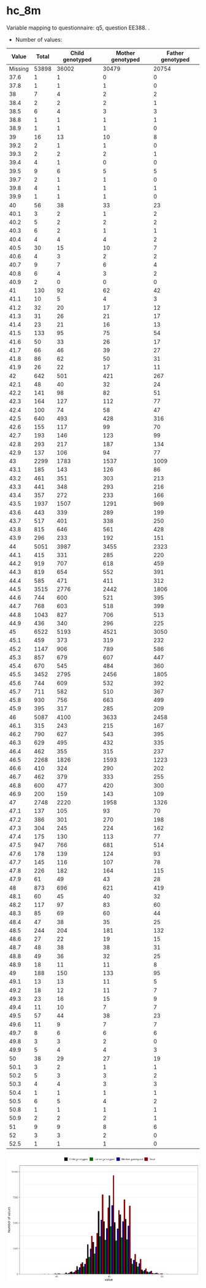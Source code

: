 # hc_8m
Variable mapping to questionnaire: q5, question EE388.
.
- Number of values:

| Value | Total | Child genotyped | Mother genotyped | Father genotyped |
| ----- | ----- | --------------- | ---------------- | ---------------- |
| Missing | 53898 | 36002 | 30479 | 20754 |
| 37.6 | 1 | 1 | 0 |0 |
| 37.8 | 1 | 1 | 1 |0 |
| 38 | 7 | 4 | 2 |2 |
| 38.4 | 2 | 2 | 2 |1 |
| 38.5 | 6 | 4 | 3 |3 |
| 38.8 | 1 | 1 | 1 |1 |
| 38.9 | 1 | 1 | 1 |0 |
| 39 | 16 | 13 | 10 |8 |
| 39.2 | 2 | 1 | 1 |0 |
| 39.3 | 2 | 2 | 2 |1 |
| 39.4 | 4 | 1 | 0 |0 |
| 39.5 | 9 | 6 | 5 |5 |
| 39.7 | 2 | 1 | 1 |0 |
| 39.8 | 4 | 1 | 1 |1 |
| 39.9 | 1 | 1 | 1 |0 |
| 40 | 56 | 38 | 33 |23 |
| 40.1 | 3 | 2 | 1 |2 |
| 40.2 | 5 | 2 | 2 |2 |
| 40.3 | 6 | 2 | 1 |1 |
| 40.4 | 4 | 4 | 4 |2 |
| 40.5 | 30 | 15 | 10 |7 |
| 40.6 | 4 | 3 | 2 |2 |
| 40.7 | 9 | 7 | 6 |4 |
| 40.8 | 6 | 4 | 3 |2 |
| 40.9 | 2 | 0 | 0 |0 |
| 41 | 130 | 92 | 62 |42 |
| 41.1 | 10 | 5 | 4 |3 |
| 41.2 | 32 | 20 | 17 |12 |
| 41.3 | 31 | 26 | 21 |17 |
| 41.4 | 23 | 21 | 16 |13 |
| 41.5 | 133 | 95 | 75 |54 |
| 41.6 | 50 | 33 | 26 |17 |
| 41.7 | 66 | 46 | 39 |27 |
| 41.8 | 86 | 62 | 50 |31 |
| 41.9 | 26 | 22 | 17 |11 |
| 42 | 642 | 501 | 421 |267 |
| 42.1 | 48 | 40 | 32 |24 |
| 42.2 | 141 | 98 | 82 |51 |
| 42.3 | 164 | 127 | 112 |77 |
| 42.4 | 100 | 74 | 58 |47 |
| 42.5 | 640 | 493 | 428 |316 |
| 42.6 | 155 | 117 | 99 |70 |
| 42.7 | 193 | 146 | 123 |99 |
| 42.8 | 293 | 217 | 187 |134 |
| 42.9 | 137 | 106 | 94 |77 |
| 43 | 2299 | 1783 | 1537 |1009 |
| 43.1 | 185 | 143 | 126 |86 |
| 43.2 | 461 | 351 | 303 |213 |
| 43.3 | 441 | 348 | 293 |216 |
| 43.4 | 357 | 272 | 233 |166 |
| 43.5 | 1937 | 1507 | 1291 |969 |
| 43.6 | 443 | 339 | 289 |199 |
| 43.7 | 517 | 401 | 338 |250 |
| 43.8 | 815 | 646 | 561 |428 |
| 43.9 | 296 | 233 | 192 |151 |
| 44 | 5051 | 3987 | 3455 |2323 |
| 44.1 | 415 | 331 | 285 |220 |
| 44.2 | 919 | 707 | 618 |459 |
| 44.3 | 819 | 654 | 552 |391 |
| 44.4 | 585 | 471 | 411 |312 |
| 44.5 | 3515 | 2776 | 2442 |1806 |
| 44.6 | 744 | 600 | 521 |395 |
| 44.7 | 768 | 603 | 518 |399 |
| 44.8 | 1043 | 827 | 706 |513 |
| 44.9 | 436 | 340 | 296 |225 |
| 45 | 6522 | 5193 | 4521 |3050 |
| 45.1 | 459 | 373 | 319 |232 |
| 45.2 | 1147 | 906 | 789 |586 |
| 45.3 | 857 | 679 | 607 |447 |
| 45.4 | 670 | 545 | 484 |360 |
| 45.5 | 3452 | 2795 | 2456 |1805 |
| 45.6 | 744 | 609 | 532 |392 |
| 45.7 | 711 | 582 | 510 |367 |
| 45.8 | 930 | 756 | 663 |499 |
| 45.9 | 395 | 317 | 285 |209 |
| 46 | 5087 | 4100 | 3633 |2458 |
| 46.1 | 315 | 243 | 215 |167 |
| 46.2 | 790 | 627 | 543 |395 |
| 46.3 | 629 | 495 | 432 |335 |
| 46.4 | 462 | 355 | 315 |237 |
| 46.5 | 2268 | 1826 | 1593 |1223 |
| 46.6 | 410 | 324 | 290 |202 |
| 46.7 | 462 | 379 | 333 |255 |
| 46.8 | 600 | 477 | 420 |300 |
| 46.9 | 200 | 159 | 143 |109 |
| 47 | 2748 | 2220 | 1958 |1326 |
| 47.1 | 137 | 105 | 93 |70 |
| 47.2 | 386 | 301 | 270 |198 |
| 47.3 | 304 | 245 | 224 |162 |
| 47.4 | 175 | 130 | 113 |77 |
| 47.5 | 947 | 766 | 681 |514 |
| 47.6 | 178 | 139 | 124 |93 |
| 47.7 | 145 | 116 | 107 |78 |
| 47.8 | 226 | 182 | 164 |115 |
| 47.9 | 61 | 49 | 43 |28 |
| 48 | 873 | 696 | 621 |419 |
| 48.1 | 60 | 45 | 40 |32 |
| 48.2 | 117 | 97 | 83 |60 |
| 48.3 | 85 | 69 | 60 |44 |
| 48.4 | 47 | 38 | 35 |25 |
| 48.5 | 244 | 204 | 181 |132 |
| 48.6 | 27 | 22 | 19 |15 |
| 48.7 | 48 | 38 | 38 |31 |
| 48.8 | 49 | 36 | 32 |25 |
| 48.9 | 18 | 11 | 11 |8 |
| 49 | 188 | 150 | 133 |95 |
| 49.1 | 13 | 13 | 11 |5 |
| 49.2 | 18 | 12 | 11 |7 |
| 49.3 | 23 | 16 | 15 |9 |
| 49.4 | 11 | 10 | 7 |7 |
| 49.5 | 57 | 44 | 38 |23 |
| 49.6 | 11 | 9 | 7 |7 |
| 49.7 | 8 | 6 | 6 |6 |
| 49.8 | 3 | 3 | 2 |0 |
| 49.9 | 5 | 4 | 4 |3 |
| 50 | 38 | 29 | 27 |19 |
| 50.1 | 3 | 2 | 1 |1 |
| 50.2 | 5 | 3 | 3 |2 |
| 50.3 | 4 | 4 | 3 |3 |
| 50.4 | 1 | 1 | 1 |1 |
| 50.5 | 6 | 5 | 4 |2 |
| 50.8 | 1 | 1 | 1 |1 |
| 50.9 | 2 | 2 | 2 |1 |
| 51 | 9 | 9 | 8 |6 |
| 52 | 3 | 3 | 2 |0 |
| 52.5 | 1 | 1 | 1 |0 |



![](hc_8m_n.png)



